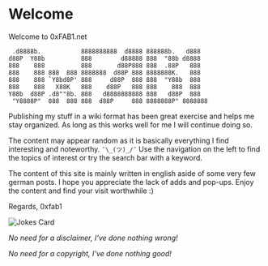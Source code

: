 # Welcome

Welcome to 0xFAB1.net

```text
 .d8888b.           8888888888  d8888 888888b.   d888   
d88P  Y88b          888        d88888 888  "88b d8888   
888    888          888       d88P888 888  .88P   888   
888    888 888  888 8888888  d88P 888 8888888K.   888   
888    888 `Y8bd8P' 888     d88P  888 888  "Y88b  888   
888    888   X88K   888    d88P   888 888    888  888   
Y88b  d88P .d8""8b. 888   d8888888888 888   d88P  888   
 "Y8888P"  888  888 888  d88P     888 8888888P" 8888888 
```

Publishing my stuff in a wiki format has been great exercise and helps me stay organized.
As long as this works well for me I will continue doing so.

The content may appear random as it is basically everything I find interesting and noteworthy. ```¯\_(ツ)_/¯```
Use the navigation on the left to find the topics of interest or try the search bar with a keyword.

The content of this site is mainly written in english aside of some very few german posts. I hope you appreciate the lack of adds and pop-ups. Enjoy the content and find your visit worthwhile :)

Regards,
0xfab1

![Jokes Card](https://readme-jokes.vercel.app/api)

*No need for a disclaimer, I've done nothing wrong!*

*No need for a copyright, I've done nothing good!*
